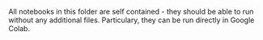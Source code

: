 All notebooks in this folder are self contained - they should be able to run without any additional files.
Particulary, they can be run directly in Google Colab.
